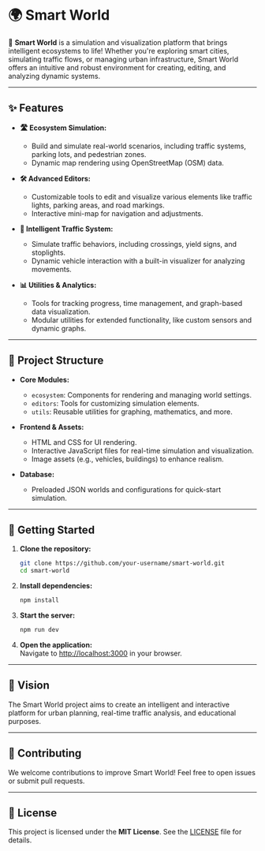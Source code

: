 # 🌍 Smart World  

🚗 **Smart World** is a simulation and visualization platform that brings intelligent ecosystems to life! Whether you're exploring smart cities, simulating traffic flows, or managing urban infrastructure, Smart World offers an intuitive and robust environment for creating, editing, and analyzing dynamic systems.  

---

## ✨ Features  

- **🛣️ Ecosystem Simulation:**  
  - Build and simulate real-world scenarios, including traffic systems, parking lots, and pedestrian zones.  
  - Dynamic map rendering using OpenStreetMap (OSM) data.  

- **🛠️ Advanced Editors:**  
  - Customizable tools to edit and visualize various elements like traffic lights, parking areas, and road markings.  
  - Interactive mini-map for navigation and adjustments.  

- **🚦 Intelligent Traffic System:**  
  - Simulate traffic behaviors, including crossings, yield signs, and stoplights.  
  - Dynamic vehicle interaction with a built-in visualizer for analyzing movements.  

- **📊 Utilities & Analytics:**  
  - Tools for tracking progress, time management, and graph-based data visualization.  
  - Modular utilities for extended functionality, like custom sensors and dynamic graphs.  

---

## 📂 Project Structure  

- **Core Modules:**  
  - `ecosystem`: Components for rendering and managing world settings.  
  - `editors`: Tools for customizing simulation elements.  
  - `utils`: Reusable utilities for graphing, mathematics, and more.  

- **Frontend & Assets:**  
  - HTML and CSS for UI rendering.  
  - Interactive JavaScript files for real-time simulation and visualization.  
  - Image assets (e.g., vehicles, buildings) to enhance realism.  

- **Database:**  
  - Preloaded JSON worlds and configurations for quick-start simulation.  

---

## 🚀 Getting Started  

1. **Clone the repository:**  
   ```bash  
   git clone https://github.com/your-username/smart-world.git  
   cd smart-world  
   ```  

2. **Install dependencies:**  
   ```bash  
   npm install  
   ```  

3. **Start the server:**  
   ```bash  
   npm run dev  
   ```  

4. **Open the application:**  
   Navigate to [http://localhost:3000](http://localhost:3000) in your browser.  

---

## 🎯 Vision  

The Smart World project aims to create an intelligent and interactive platform for urban planning, real-time traffic analysis, and educational purposes.  

---

## 🤝 Contributing  

We welcome contributions to improve Smart World! Feel free to open issues or submit pull requests.  

---

## 📝 License  

This project is licensed under the **MIT License**. See the [LICENSE](LICENSE) file for details.  
